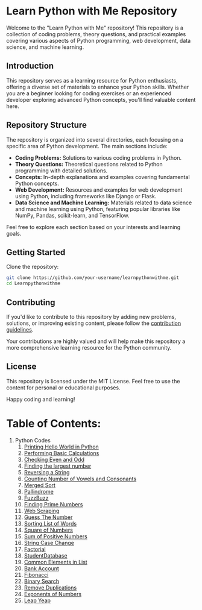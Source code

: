 # Learn Python with Me Repository

Welcome to the "Learn Python with Me" repository! This repository is a collection of coding problems, theory questions, and practical examples covering various aspects of Python programming, web development, data science, and machine learning.

## Introduction

This repository serves as a learning resource for Python enthusiasts, offering a diverse set of materials to enhance your Python skills. Whether you are a beginner looking for coding exercises or an experienced developer exploring advanced Python concepts, you'll find valuable content here.

## Repository Structure

The repository is organized into several directories, each focusing on a specific area of Python development. The main sections include:

- **Coding Problems:** Solutions to various coding problems in Python.
- **Theory Questions:** Theoretical questions related to Python programming with detailed solutions.
- **Concepts:** In-depth explanations and examples covering fundamental Python concepts.
- **Web Development:** Resources and examples for web development using Python, including frameworks like Django or Flask.
- **Data Science and Machine Learning:** Materials related to data science and machine learning using Python, featuring popular libraries like NumPy, Pandas, scikit-learn, and TensorFlow.

Feel free to explore each section based on your interests and learning goals.

## Getting Started
Clone the repository:

   ```bash
   git clone https://github.com/your-username/learnpythonwithme.git
   cd Learnpythonwithme
  ```
## Contributing
If you'd like to contribute to this repository by adding new problems, solutions, or improving existing content, please follow the [contribution guidelines](https://github.com/ShashankaShekharSharma/Learnpythonwithme/blob/main/Guidelines_to_Contribution.md).

Your contributions are highly valued and will help make this repository a more comprehensive learning resource for the Python community.

## License
This repository is licensed under the MIT License. Feel free to use the content for personal or educational purposes.

Happy coding and learning!

# Table of Contents:
1. Python Codes
   1.  [Printing Hello World in Python](https://github.com/ShashankaShekharSharma/Learnpythonwithme/blob/main/01.%20Printing%20Hello%20World.py)
   2.  [Performing Basic Calculations](https://github.com/ShashankaShekharSharma/Learnpythonwithme/blob/main/02.%20Performing%20Basic%20Calculations.py)
   3.  [Checking Even and Odd](https://github.com/ShashankaShekharSharma/Learnpythonwithme/blob/main/03.%20Checking%20Even%20and%20Odd.py)
   4.  [Finding the largest number](https://github.com/ShashankaShekharSharma/Learnpythonwithme/blob/main/04.%20Finding%20the%20Largest%20number)
   5.  [Reversing a String](https://github.com/ShashankaShekharSharma/Learnpythonwithme/blob/main/Python_Programs/P5_ReverseString.py)
   6.  [Counting Number of Vowels and Consonants](https://github.com/ShashankaShekharSharma/Learnpythonwithme/blob/main/Python_Programs/P6_CountTheNumberOfVowels.py)
   7.  [Merged Sort](https://github.com/ShashankaShekharSharma/Learnpythonwithme/blob/main/Python_Programs/P7_MergeSortedList.py)
   8.  [Pallindrome](https://github.com/ShashankaShekharSharma/Learnpythonwithme/blob/main/Python_Programs/P8_Pallindrome.py)
   9.  [FuzzBuzz](https://github.com/ShashankaShekharSharma/Learnpythonwithme/blob/main/Python_Programs/P9_FuzzBuzz.py)
   10. [Finding Prime Numbers](https://github.com/ShashankaShekharSharma/Learnpythonwithme/blob/main/Python_Programs/P10_FindingPrime)
   11. [Web Scraping](https://github.com/ShashankaShekharSharma/Learnpythonwithme/blob/main/Python_Programs/P11_WebScraping.py)
   12. [Guess The Number](https://github.com/ShashankaShekharSharma/Learnpythonwithme/blob/main/Python_Programs/P12_GuessTheNumber)
   13. [Sorting List of Words](https://github.com/ShashankaShekharSharma/Learnpythonwithme/blob/main/Python_Programs/P13_SortingListOfWords)
   14. [Square of Numbers](https://github.com/ShashankaShekharSharma/Learnpythonwithme/blob/main/Python_Programs/P14_SquareOfNumbers)
   15. [Sum of Positive Numbers](https://github.com/ShashankaShekharSharma/Learnpythonwithme/blob/main/Python_Programs/P16_SumOfPositiveNumbers.py)
   16. [String Case Change](https://github.com/ShashankaShekharSharma/Learnpythonwithme/blob/main/Python_Programs/P15_StringCaseChange.py)
   17. [Factorial](https://github.com/ShashankaShekharSharma/Learnpythonwithme/blob/main/Python_Programs/P17_Factorial)
   18. [StudentDatabase](https://github.com/ShashankaShekharSharma/Learnpythonwithme/blob/main/Python_Programs/P18_StudentDatabase.py)
   19. [Common Elements in List](https://github.com/ShashankaShekharSharma/Learnpythonwithme/blob/main/Python_Programs/P19_CommonList.py)
   20. [Bank Account](https://github.com/ShashankaShekharSharma/Learnpythonwithme/blob/main/Python_Programs/P20_BankAccount.py)
   21. [Fibonacci](https://github.com/ShashankaShekharSharma/Learnpythonwithme/blob/main/Python_Programs/P21_Fibonacci.py)
   22. [Binary Search](https://github.com/ShashankaShekharSharma/Learnpythonwithme/blob/main/Python_Programs/P22_Binary_Search.py)
   23. [Remove Duplications](https://github.com/ShashankaShekharSharma/Learnpythonwithme/blob/main/Python_Programs/P23_RemoveDuplication.py)
   24. [Exponents of Numbers](https://github.com/ShashankaShekharSharma/Learnpythonwithme/blob/main/Python_Programs/P24_ExponentOfNumber)
   25. [Leap Yeap](https://github.com/ShashankaShekharSharma/Learnpythonwithme/blob/main/Python_Programs/P25_LeapYear.py)
